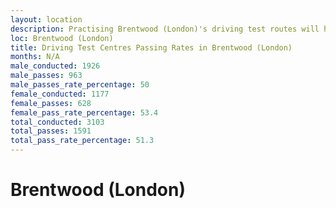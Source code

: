 ```yaml
---
layout: location
description: Practising Brentwood (London)'s driving test routes will help you become more confident in your gear-changing abilities.
loc: Brentwood (London)
title: Driving Test Centres Passing Rates in Brentwood (London)
months: N/A
male_conducted: 1926
male_passes: 963
male_passes_rate_percentage: 50
female_conducted: 1177
female_passes: 628
female_pass_rate_percentage: 53.4
total_conducted: 3103
total_passes: 1591
total_pass_rate_percentage: 51.3
---
```


# Brentwood (London)
